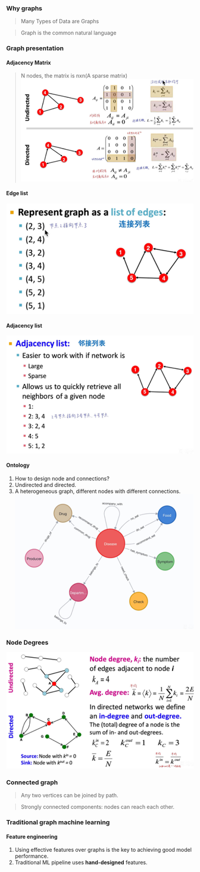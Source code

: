 ### Why graphs  
> Many Types of Data are  Graphs  

> Graph is the common natural language   

### Graph presentation  

#### Adjacency Matrix  
> N nodes, the matrix is nxn(A sparse matrix)   
![matrix](./img/matrix.jpg)  

#### Edge list  
![edge](./img/edge_list.jpg)  

#### Adjacency list  
![adjacency_list](./img/adjacency_list.jpg)  


#### Ontology  
1. How to design node and connections?  
2. Undirected and directed.  
3. A heterogeneous graph, different nodes with different connections.  
![ontology](./img/ontology.jpg)  

### Node Degrees  
![node_degree](./img/node_degree.jpg)  

### Connected graph  
> Any two vertices can be joined by path.  

> Strongly connected components: nodes can reach each other.  

### Traditional graph machine learning  

#### Feature engineering  
1. Using effective features over graphs is the key to achieving good model performance.  
2. Traditional ML pipeline uses **hand-designed** features.  



